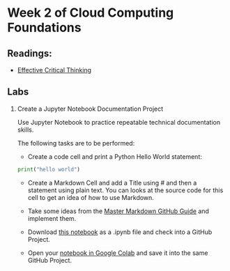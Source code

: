 # Week 2 of Cloud Computing Foundations

## Readings:
* [Effective Critical Thinking](https://github.com/jingyiyanlol/Coursera-Cloud-Computing-Foundations/Week-2/Effective-Technical-Discussions.pdf)


## Labs
1. C​reate a Jupyter Notebook Documentation Project

    U​se Jupyter Notebook to practice repeatable technical documentation skills.  

    The following tasks are to be performed:

    * Create a code cell and print a Python Hello World statement:  
    ```python
    print("hello world")
    ```

    * Create a Markdown Cell and add a Title using # and then a statement using plain text. You can looks at the source code for this cell to get an idea of how to use Markdown.

    * Take some ideas from the [Master Markdown GitHub Guide](https://docs.github.com/en/get-started/writing-on-github/getting-started-with-writing-and-formatting-on-github/basic-writing-and-formatting-syntax) and implement them.

    * Download [this notebook](https://github.com/noahgift/duke-coursera-ccf-lab1/blob/main/Practice-Markdown.ipynb) as a .ipynb file and check into a GitHub Project. 

    * Open your [notebook in Google Colab](https://github.com/noahgift/duke-coursera-ccf-lab1/blob/main/Practice_Markdown_with_colab.ipynb) and save it into the same GitHub Project. 
    